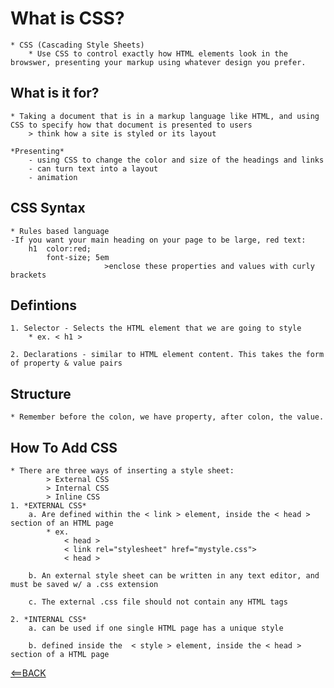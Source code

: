 # What is CSS?
    * CSS (Cascading Style Sheets)
        * Use CSS to control exactly how HTML elements look in the browswer, presenting your markup using whatever design you prefer.

## What is it for?
    * Taking a document that is in a markup language like HTML, and using CSS to specify how that document is presented to users
        > think how a site is styled or its layout
    
    *Presenting* 
        - using CSS to change the color and size of the headings and links
        - can turn text into a layout 
        - animation

## CSS Syntax
    * Rules based language
    -If you want your main heading on your page to be large, red text: 
        h1  color:red;
            font-size; 5em
                         >enclose these properties and values with curly brackets
## Defintions
    1. Selector - Selects the HTML element that we are going to style
        * ex. < h1 > 
    
    2. Declarations - similar to HTML element content. This takes the form of property & value pairs

## Structure
    * Remember before the colon, we have property, after colon, the value.

## How To Add CSS

    * There are three ways of inserting a style sheet:
            > External CSS
            > Internal CSS
            > Inline CSS
    1. *EXTERNAL CSS*
        a. Are defined within the < link > element, inside the < head > section of an HTML page
            * ex. 
                < head >
                < link rel="stylesheet" href="mystyle.css">
                < head >

        b. An external style sheet can be written in any text editor, and must be saved w/ a .css extension

        c. The external .css file should not contain any HTML tags
    
    2. *INTERNAL CSS*
        a. can be used if one single HTML page has a unique style

        b. defined inside the  < style > element, inside the < head > section of a HTML page 

[<==BACK](https://angeladzodzomenyo.github.io/reading-notes/) 